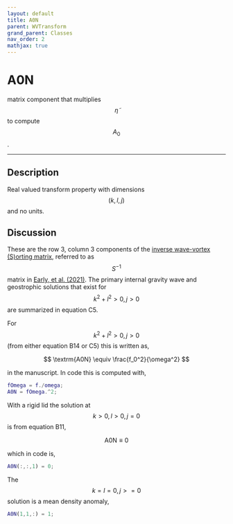 ```yaml
---
layout: default
title: A0N
parent: WVTransform
grand_parent: Classes
nav_order: 2
mathjax: true
---
```


#  A0N

matrix component that multiplies $$\tilde{\eta}$$ to compute $$A_0$$.


---

## Description
Real valued transform property with dimensions $$(k,l,j)$$ and no units.

## Discussion

These are the row 3, column 3 components of the [inverse wave-vortex (S)orting matrix](/mathematical-introduction/transformations.html), referred to as $$S^{-1}$$ matrix in [Early, et al. (2021)](https://doi.org/10.1017/jfm.2020.995). The primary internal gravity wave and geostrophic solutions that exist for $$k^2+l^2>0, j>0$$ are summarized in equation C5.

For $$k^2+l^2>0, j>0$$ (from either equation B14 or C5) this is written as,

$$
\textrm{A0N} \equiv \frac{f_0^2}{\omega^2}
$$

in the manuscript. In code this is computed with,

```matlab
fOmega = f./omega;
A0N = fOmega.^2;
```

With a rigid lid the solution at $$k>0, l>0, j=0$$ is from equation B11,

$$
\textrm{A0N} \equiv 0
$$

which in code is,

```matlab
A0N(:,:,1) = 0;
```

The $$k=l=0, j>=0$$ solution is a mean density anomaly,

```matlab
A0N(1,1,:) = 1;
```

